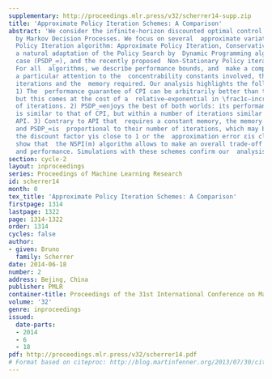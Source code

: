 ```yaml
---
supplementary: http://proceedings.mlr.press/v32/scherrer14-supp.zip
title: 'Approximate Policy Iteration Schemes: A Comparison'
abstract: 'We consider the infinite-horizon discounted optimal control problem  formalized
  by Markov Decision Processes. We focus on several  approximate variations of the
  Policy Iteration algorithm: Approximate Policy Iteration, Conservative Policy Iteration  (CPI),
  a natural adaptation of the Policy Search by  Dynamic Programming algorithm to the  infinite-horizon
  case (PSDP_∞), and the recently proposed  Non-Stationary Policy iteration (NSPI(m)).
  For all  algorithms, we describe performance bounds, and  make a comparison by paying
  a particular attention to the  concentrability constants involved, the number of
  iterations and the  memory required. Our analysis highlights the following points:
  1) The  performance guarantee of CPI can be arbitrarily better than that of  API/API(α),
  but this comes at the cost of a  relative—exponential in \frac1ε—increase of the  number
  of iterations. 2) PSDP_∞enjoys the best of both worlds: its performance guarantee
  is similar to that of CPI, but within a number of iterations similar to that of
  API. 3) Contrary to API that  requires a constant memory, the memory needed by CPI
  and PSDP_∞is  proportional to their number of iterations, which may be problematic  when
  the discount factor γis close to 1 or the  approximation error εis close to 0; we
  show that  the NSPI(m) algorithm allows to make an overall trade-off between  memory
  and performance. Simulations with these schemes confirm our  analysis.'
section: cycle-2
layout: inproceedings
series: Proceedings of Machine Learning Research
id: scherrer14
month: 0
tex_title: 'Approximate Policy Iteration Schemes: A Comparison'
firstpage: 1314
lastpage: 1322
page: 1314-1322
order: 1314
cycles: false
author:
- given: Bruno
  family: Scherrer
date: 2014-06-18
number: 2
address: Bejing, China
publisher: PMLR
container-title: Proceedings of the 31st International Conference on Machine Learning
volume: '32'
genre: inproceedings
issued:
  date-parts:
  - 2014
  - 6
  - 18
pdf: http://proceedings.mlr.press/v32/scherrer14.pdf
# Format based on citeproc: http://blog.martinfenner.org/2013/07/30/citeproc-yaml-for-bibliographies/
---
```

